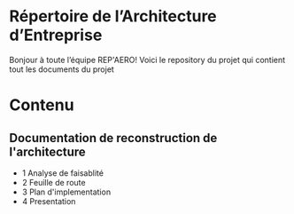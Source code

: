 # Répertoire de l’Architecture d’Entreprise
Bonjour à toute l’équipe REP'AERO!
Voici le repository du projet qui contient tout les documents du projet
# Contenu
## Documentation de reconstruction de l'architecture
- 1 Analyse de faisablité
- 2 Feuille de route
- 3 Plan d'implementation
- 4 Presentation


